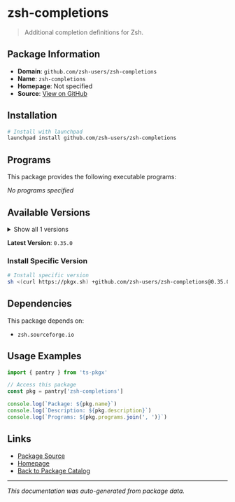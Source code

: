 # zsh-completions

> Additional completion definitions for Zsh.

## Package Information

- **Domain**: `github.com/zsh-users/zsh-completions`
- **Name**: `zsh-completions`
- **Homepage**: Not specified
- **Source**: [View on GitHub](https://github.com/pkgxdev/pantry/tree/main/projects/github.com/zsh-users/zsh-completions/package.yml)

## Installation

```bash
# Install with launchpad
launchpad install github.com/zsh-users/zsh-completions
```

## Programs

This package provides the following executable programs:

*No programs specified*

## Available Versions

<details>
<summary>Show all 1 versions</summary>

- `0.35.0`

</details>

**Latest Version**: `0.35.0`

### Install Specific Version

```bash
# Install specific version
sh <(curl https://pkgx.sh) +github.com/zsh-users/zsh-completions@0.35.0 -- $SHELL -i
```

## Dependencies

This package depends on:

- `zsh.sourceforge.io`

## Usage Examples

```typescript
import { pantry } from 'ts-pkgx'

// Access this package
const pkg = pantry['zsh-completions']

console.log(`Package: ${pkg.name}`)
console.log(`Description: ${pkg.description}`)
console.log(`Programs: ${pkg.programs.join(', ')}`)
```

## Links

- [Package Source](https://github.com/pkgxdev/pantry/tree/main/projects/github.com/zsh-users/zsh-completions/package.yml)
- [Homepage](#)
- [Back to Package Catalog](../../../package-catalog.md)

---

*This documentation was auto-generated from package data.*
